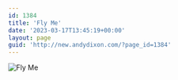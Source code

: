 ```yaml
---
id: 1384
title: 'Fly Me'
date: '2023-03-17T13:45:19+00:00'
layout: page
guid: 'http://new.andydixon.com/?page_id=1384'
---
```


![Fly Me](https://i0.wp.com/assets.g8x2.ldn.idrivee2-23.com/posters/Fly%20Me%2001.jpg?w=1200&ssl=1 "Fly Me")